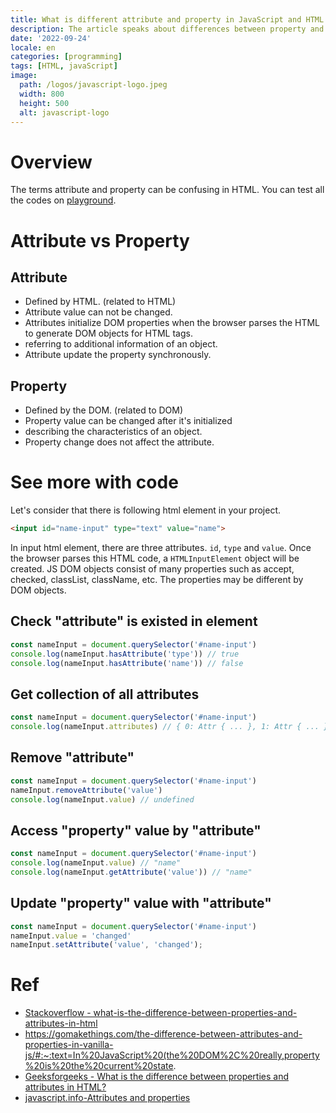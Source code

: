 ```yaml
---
title: What is different attribute and property in JavaScript and HTML
description: The article speaks about differences between property and attribute.
date: '2022-09-24'
locale: en
categories: [programming]
tags: [HTML, javaScript]
image:
  path: /logos/javascript-logo.jpeg
  width: 800
  height: 500
  alt: javascript-logo
---
```

# Overview
The terms attribute and property can be confusing in HTML. You can test all the codes on [playground](https://playcode.io/javascript).

# Attribute vs Property
## Attribute
- Defined by HTML. (related to HTML)
- Attribute value can not be changed.
- Attributes initialize DOM properties when the browser parses the HTML to generate DOM objects for HTML tags.
- referring to additional information of an object.
- Attribute update the property synchronously.

## Property
- Defined by the DOM. (related to DOM)
- Property value can be changed after it's initialized
- describing the characteristics of an object.
- Property change does not affect the attribute.


# See more with code
Let's consider that there is following html element in your project.
```html
<input id="name-input" type="text" value="name">
```
In input html element, there are three attributes. ```id```, ```type``` and ```value```.
Once the browser parses this HTML code, a ```HTMLInputElement``` object will be created.
JS DOM objects consist of many properties such as accept, checked, classList, className, etc.
The properties may be different by DOM objects.

## Check "attribute" is existed in element
```javascript
const nameInput = document.querySelector('#name-input')
console.log(nameInput.hasAttribute('type')) // true
console.log(nameInput.hasAttribute('name')) // false
```

## Get collection of all attributes
```javascript
const nameInput = document.querySelector('#name-input')
console.log(nameInput.attributes) // { 0: Attr { ... }, 1: Attr { ... } }
```

## Remove "attribute"
```javascript
const nameInput = document.querySelector('#name-input')
nameInput.removeAttribute('value')
console.log(nameInput.value) // undefined
```

## Access "property" value by "attribute"
```javascript
const nameInput = document.querySelector('#name-input')
console.log(nameInput.value) // "name"
console.log(nameInput.getAttribute('value')) // "name"
```

## Update "property" value with "attribute"
```javascript
const nameInput = document.querySelector('#name-input')
nameInput.value = 'changed'
nameInput.setAttribute('value', 'changed');
```

# Ref
- [Stackoverflow - what-is-the-difference-between-properties-and-attributes-in-html](https://stackoverflow.com/questions/6003819/what-is-the-difference-between-properties-and-attributes-in-html)
- https://gomakethings.com/the-difference-between-attributes-and-properties-in-vanilla-js/#:~:text=In%20JavaScript%20(the%20DOM%2C%20really,property%20is%20the%20current%20state.
- [Geeksforgeeks - What is the difference between properties and attributes in HTML?](https://www.geeksforgeeks.org/what-is-the-difference-between-properties-and-attributes-in-html/)
- [javascript.info-Attributes and properties](https://javascript.info/dom-attributes-and-properties)
